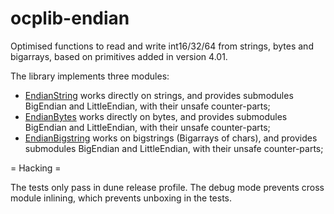 ocplib-endian
=============

Optimised functions to read and write int16/32/64 from strings, bytes
and bigarrays, based on primitives added in version 4.01.

The library implements three modules:
- [EndianString](src/endianString.cppo.mli) works directly on strings, and provides submodules BigEndian and LittleEndian, with their unsafe counter-parts;
- [EndianBytes](src/endianBytes.cppo.mli) works directly on bytes, and provides submodules BigEndian and LittleEndian, with their unsafe counter-parts;
- [EndianBigstring](src/endianBigstring.cppo.mli) works on bigstrings (Bigarrays of chars), and provides submodules BigEndian and LittleEndian, with their unsafe counter-parts;


= Hacking =

The tests only pass in dune release profile. The debug mode prevents
cross module inlining, which prevents unboxing in the tests.